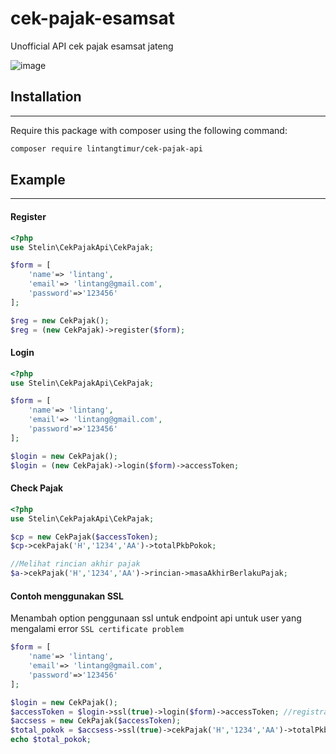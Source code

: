 # cek-pajak-esamsat
Unofficial API cek pajak esamsat jateng

![image](https://user-images.githubusercontent.com/16686825/234086044-10b56c4f-439b-4ef1-a6a5-894ab1c45515.png)

## Installation
-----

Require this package with composer using the following command:

```bash
composer require lintangtimur/cek-pajak-api
```

## Example
----

#### Register
```php
<?php
use Stelin\CekPajakApi\CekPajak;

$form = [
    'name'=> 'lintang',
    'email'=> 'lintang@gmail.com',
    'password'=>'123456'
];

$reg = new CekPajak();
$reg = (new CekPajak)->register($form);
```

#### Login
```php
<?php
use Stelin\CekPajakApi\CekPajak;

$form = [
    'name'=> 'lintang',
    'email'=> 'lintang@gmail.com',
    'password'=>'123456'
];

$login = new CekPajak();
$login = (new CekPajak)->login($form)->accessToken;
```

#### Check Pajak
```php
<?php
use Stelin\CekPajakApi\CekPajak;

$cp = new CekPajak($accessToken);
$cp->cekPajak('H','1234','AA')->totalPkbPokok;

//Melihat rincian akhir pajak
$a->cekPajak('H','1234','AA')->rincian->masaAkhirBerlakuPajak;
```

#### Contoh menggunakan SSL
Menambah option penggunaan ssl untuk endpoint api untuk user yang mengalami error ```SSL certificate problem```
```php
$form = [
    'name'=> 'lintang',
    'email'=> 'lintang@gmail.com',
    'password'=>'123456'
];

$login = new CekPajak();
$accessToken = $login->ssl(true)->login($form)->accessToken; //registrasi terlebih dahulu sebelum login
$accsess = new CekPajak($accessToken);
$total_pokok = $accsess->ssl(true)->cekPajak('H','1234','AA')->totalPkbPokok;
echo $total_pokok;
```